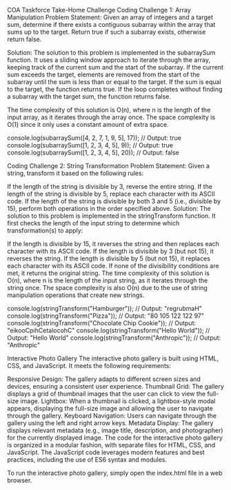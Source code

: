 COA Taskforce Take-Home Challenge
Coding Challenge 1: Array Manipulation
Problem Statement:
Given an array of integers and a target sum, determine if there exists a contiguous subarray within the array that sums up to the target. Return true if such a subarray exists, otherwise return false.

Solution:
The solution to this problem is implemented in the subarraySum function. It uses a sliding window approach to iterate through the array, keeping track of the current sum and the start of the subarray. If the current sum exceeds the target, elements are removed from the start of the subarray until the sum is less than or equal to the target. If the sum is equal to the target, the function returns true. If the loop completes without finding a subarray with the target sum, the function returns false.

The time complexity of this solution is O(n), where n is the length of the input array, as it iterates through the array once. The space complexity is O(1) since it only uses a constant amount of extra space.


console.log(subarraySum([4, 2, 7, 1, 9, 5], 17)); // Output: true
console.log(subarraySum([1, 2, 3, 4, 5], 9)); // Output: true
console.log(subarraySum([1, 2, 3, 4, 5], 20)); // Output: false


Coding Challenge 2: String Transformation
Problem Statement:
Given a string, transform it based on the following rules:

If the length of the string is divisible by 3, reverse the entire string.
If the length of the string is divisible by 5, replace each character with its ASCII code.
If the length of the string is divisible by both 3 and 5 (i.e., divisible by 15), perform both operations in the order specified above.
Solution:
The solution to this problem is implemented in the stringTransform function. It first checks the length of the input string to determine which transformation(s) to apply:

If the length is divisible by 15, it reverses the string and then replaces each character with its ASCII code.
If the length is divisible by 3 (but not 15), it reverses the string.
If the length is divisible by 5 (but not 15), it replaces each character with its ASCII code.
If none of the divisibility conditions are met, it returns the original string.
The time complexity of this solution is O(n), where n is the length of the input string, as it iterates through the string once. The space complexity is also O(n) due to the use of string manipulation operations that create new strings.

console.log(stringTransform("Hamburger")); // Output: "regrubmaH"
console.log(stringTransform("Pizza")); // Output: "80 105 122 122 97"
console.log(stringTransform("Chocolate Chip Cookie")); // Output: "eikooCpihCetalocohC"
console.log(stringTransform("Hello World")); // Output: "Hello World"
console.log(stringTransform("Anthropic")); // Output: "Anthropic"



Interactive Photo Gallery
The interactive photo gallery is built using HTML, CSS, and JavaScript. It meets the following requirements:

Responsive Design: The gallery adapts to different screen sizes and devices, ensuring a consistent user experience.
Thumbnail Grid: The gallery displays a grid of thumbnail images that the user can click to view the full-size image.
Lightbox: When a thumbnail is clicked, a lightbox-style modal appears, displaying the full-size image and allowing the user to navigate through the gallery.
Keyboard Navigation: Users can navigate through the gallery using the left and right arrow keys.
Metadata Display: The gallery displays relevant metadata (e.g., image title, description, and photographer) for the currently displayed image.
The code for the interactive photo gallery is organized in a modular fashion, with separate files for HTML, CSS, and JavaScript. The JavaScript code leverages modern features and best practices, including the use of ES6 syntax and modules.

To run the interactive photo gallery, simply open the index.html file in a web browser.